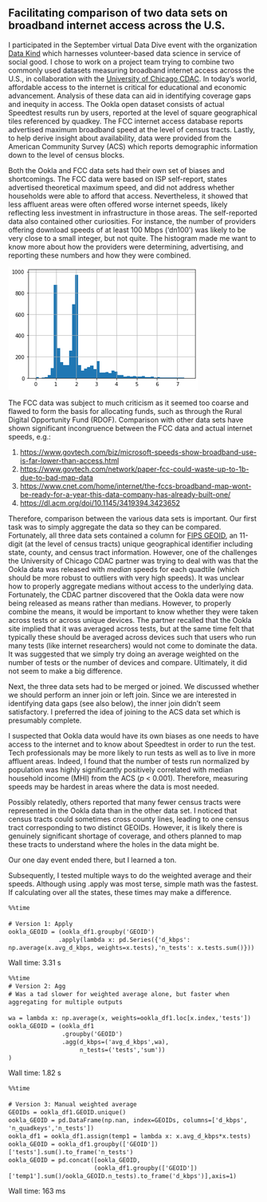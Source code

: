 ## Facilitating comparison of two data sets on broadband internet access across the U.S.

I participated in the September virtual Data Dive event with the organization [Data Kind](https://www.datakind.org/projects) which harnesses volunteer-based data science in service of social good. I chose to work on a project team trying to combine two commonly used datasets measuring broadband internet access across the U.S., in collaboration with the [University of Chicago CDAC](https://cdac.uchicago.edu/). In today’s world, affordable access to the internet is critical for educational and economic advancement. Analysis of these data can aid in identifying coverage gaps and inequity in access. The Ookla open dataset consists of actual Speedtest results run by users, reported at the level of square geographical tiles referenced by quadkey. The FCC internet access database reports advertised maximum broadband speed at the level of census tracts. Lastly, to help derive insight about availability, data were provided from the American Community Survey (ACS) which reports demographic information down to the level of census blocks. 

Both the Ookla and FCC data sets had their own set of biases and shortcomings. The FCC data were based on ISP self-report, states advertised theoretical maximum speed, and did not address whether households were able to afford that access. Nevertheless, it showed that less affluent areas were often offered worse internet speeds, likely reflecting less investment in infrastructure in those areas. The self-reported data also contained other curiosities. For instance, the number of providers offering download speeds of at least 100 Mbps (‘dn100’) was likely to be very close to a small integer, but not quite. The histogram made me want to know more about how the providers were determining, advertising, and reporting these numbers and how they were combined. 

<img src="sept-datadive-cdac\FCC_dn100_hist.png" alt="Histogram of dn100 values">

The FCC data was subject to much criticism as it seemed too coarse and flawed to form the basis for allocating funds, such as through the Rural Digital Opportunity Fund (RDOF). Comparison with other data sets have shown significant incongruence between the FCC data and actual internet speeds, e.g.:
1.	https://www.govtech.com/biz/microsoft-speeds-show-broadband-use-is-far-lower-than-access.html
2.	https://www.govtech.com/network/paper-fcc-could-waste-up-to-1b-due-to-bad-map-data   
3.	https://www.cnet.com/home/internet/the-fccs-broadband-map-wont-be-ready-for-a-year-this-data-company-has-already-built-one/
4.	https://dl.acm.org/doi/10.1145/3419394.3423652

Therefore, comparison between the various data sets is important. Our first task was to simply aggregate the data so they can be compared. Fortunately, all three data sets contained a column for [FIPS GEOID](https://www.census.gov/programs-surveys/geography/guidance/geo-identifiers.html), an 11-digit (at the level of census tracts) unique geographical identifier including state, county, and census tract information. However, one of the challenges the University of Chicago CDAC partner was trying to deal with was that the Ookla data was released with _median_ speeds for each quadtile (which should be more robust to outliers with very high speeds). It was unclear how to properly aggregate medians without access to the underlying data. Fortunately, the CDAC partner discovered that the Ookla data were now being released as means rather than medians. However, to properly combine the means, it would be important to know whether they were taken across tests or across unique devices. The partner recalled that the Ookla site implied that it was averaged across tests, but at the same time felt that typically these should be averaged across devices such that users who run many tests (like internet researchers) would not come to dominate the data. It was suggested that we simply try doing an average weighted on the number of tests or the number of devices and compare. Ultimately, it did not seem to make a big difference.   

Next, the three data sets had to be merged or joined. We discussed whether we should perform an inner join or left join. Since we are interested in identifying data gaps (see also below), the inner join didn’t seem satisfactory. I preferred the idea of joining to the ACS data set which is presumably complete.

I suspected that Ookla data would have its own biases as one needs to have access to the internet and to know about Speedtest in order to run the test. Tech professionals may be more likely to run tests as well as to live in more affluent areas. Indeed, I found that the number of tests run normalized by population was highly significantly positively correlated with median household income (MHI) from the ACS (_p_ < 0.001). Therefore, measuring speeds may be hardest in areas where the data is most needed.

Possibly relatedly, others reported that many fewer census tracts were represented in the Ookla data than in the other data set. I noticed that census tracts could sometimes cross county lines, leading to one census tract corresponding to two distinct GEOIDs. However, it is likely there is genuinely significant shortage of coverage, and others planned to map these tracts to understand where the holes in the data might be.

Our one day event ended there, but I learned a ton.

Subsequently, I tested multiple ways to do the weighted average and their speeds. Although using .apply was most terse, simple math was the fastest. If calculating over all the states, these times may make a difference.

```
%%time

# Version 1: Apply
ookla_GEOID = (ookla_df1.groupby('GEOID')
              .apply(lambda x: pd.Series({'d_kbps': np.average(x.avg_d_kbps, weights=x.tests),'n_tests': x.tests.sum()}))
```
 Wall time: 3.31 s
```
%%time
# Version 2: Agg 
# Was a tad slower for weighted average alone, but faster when aggregating for multiple outputs

wa = lambda x: np.average(x, weights=ookla_df1.loc[x.index,'tests'])
ookla_GEOID = (ookla_df1
               .groupby('GEOID')
               .agg(d_kbps=('avg_d_kbps',wa),
                    n_tests=('tests','sum'))
)
```
 Wall time: 1.82 s
```
%%time

# Version 3: Manual weighted average
GEOIDs = ookla_df1.GEOID.unique()
ookla_GEOID = pd.DataFrame(np.nan, index=GEOIDs, columns=['d_kbps', 'n_quadkeys','n_tests'])
ookla_df1 = ookla_df1.assign(temp1 = lambda x: x.avg_d_kbps*x.tests)
ookla_GEOID = ookla_df1.groupby(['GEOID'])['tests'].sum().to_frame('n_tests')        
ookla_GEOID = pd.concat([ookla_GEOID, 
                        (ookla_df1.groupby(['GEOID'])['temp1'].sum()/ookla_GEOID.n_tests).to_frame('d_kbps')],axis=1)
```
 Wall time: 163 ms

